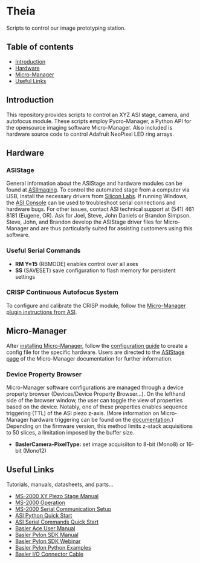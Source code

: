 # Theia
Scripts to control our image prototyping station.

## Table of contents
* [Introduction](#introduction)
* [Hardware](#hardware)
* [Micro-Manager](#micro-manager)
* [Useful Links](#useful-links)

## Introduction
This repository provides scripts to control an XYZ ASI stage, camera, and autofocus module. These scripts employ Pycro-Manager, a Python API for the opensource imaging software Micro-Manager. Also included is hardware source code to control Adafruit NeoPixel LED ring arrays.

## Hardware
### ASIStage
General information about the ASIStage and hardware modules can be found at [ASIImaging](https://www.asiimaging.com/). To control the automated stage from a computer via USB, install the necessary drivers from [Silicon Labs](https://www.asiimaging.com/support/downloads/usb-support-on-ms-2000-wk-controllers/). If running Windows, the [ASI Console](https://www.asiimaging.com/support/downloads/asi-console/) can be used to troubleshoot serial connections and hardware bugs. For other issues, contact ASI technical support at (541) 461 8181 (Eugene, OR). Ask for Joel, Steve, John Daniels or Brandon Simpson. Steve, John, and Brandon develop the ASIStage driver files for Micro-Manager and are thus particularly suited for assisting customers using this software.

### Useful Serial Commands
* **RM Y=15**   (RBMODE) enables control over all axes
* **SS**        (SAVESET) save configuration to flash memory for persistent settings

### CRISP Continuous Autofocus System
To configure and calibrate the CRISP module, follow the [Micro-Manager plugin instructions from ASI](https://asiimaging.com/docs/crisp_mm_plugin).

## Micro-Manager
After [installing Micro-Manager](https://micro-manager.org/Download_Micro-Manager_Latest_Release), follow the [configuration guide](https://micro-manager.org/Micro-Manager_Configuration_Guide) to create a config file for the specific hardware. Users are directed to the [ASIStage page](https://micro-manager.org/ASIStage) of the Micro-Manager documentation for further information.

### Device Property Browser
Micro-Manager software configurations are managed through a device property browser (Devices/Device Property Browser...). On the lefthand side of the browser window, the user can toggle the view of properties based on the device. Notably, one of these properties enables sequence triggering (TTL) of the ASI piezo z-axis. (More information on Micro-Manager hardware triggering can be found on the [documentation](https://micro-manager.org/Hardware-based_Synchronization_in_Micro-Manager).) Depending on the firmware version, this method limits z-stack acquisitions to 50 slices, a limitation imposed by the buffer size.

* **BaslerCamera-PixelType:** set image acquisiiton to 8-bit (Mono8) or 16-bit (Mono12)

## Useful Links
Tutorials, manuals, datasheets, and parts...

* [MS-2000 XY Piezo Stage Manual](https://www.asiimaging.com/downloads/manuals/ASI-PZ-WK-Inverted-XY.pdf)
* [MS-2000 Operation](https://asiimaging.com/docs/ms2000_operation)
* [MS-2000 Serial Communication Setup](https://www.asiimaging.com/docs/tech_note_rs232_comm)
* [ASI Python Quick Start](https://asiimaging.com/docs/python)
* [ASI Serial Commands Quick Start](https://www.asiimaging.com/docs/command_quick_start)
* [Basler Ace User Manual](https://graftek.biz/system/files/2576/original/Basler_Ace_USB_3.0_Manual.pdf?1479057814)
* [Basler Pylon SDK Manual](https://www.baslerweb.com/fp-1615186793/media/downloads/documents/users_manuals/AW00148804000_pylon_SDK_Samples_Manual.pdf)
* [Basler Pylon SDK Webinar](https://www.baslerweb.com/en/company/news-press/webinar/pylonc/vod-pylonc/)
* [Basler Pylon Python Examples](https://github.com/basler/pypylon/tree/master/samples)
* [Basler I/O Connector Cable](https://www.mouser.com/ProductDetail/405-2200000625)
